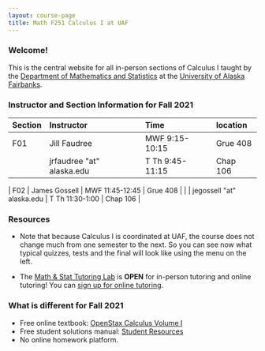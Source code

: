 ```yaml
---
layout: course-page
title: Math F251 Calculus I at UAF
---
```


### Welcome!

This is the central website for all in-person sections of Calculus I 
taught by the [Department of Mathematics and Statistics](http://www.uaf.edu/dms)
at the [University of Alaska Fairbanks](http://www.uaf.edu).

### Instructor and Section Information for Fall 2021

| Section      | Instructor | Time     | location |
| :---        |:---   | :---  | :--- |
| F01      | Jill Faudree       | MWF 9:15-10:15   | Grue 408 |
|           | jrfaudree "at" alaska.edu      | T Th  9:45-11:15   | Chap 106 |

| F02      | James Gossell       | MWF 11:45-12:45   | Grue 408 |
|           |  jegossell "at" alaska.edu          | T Th  11:30-1:00          | Chap 106 |

### Resources

* Note that because Calculus I is coordinated at UAF, the course does not change much from one semester to the next. So you can see now what typical quizzes, tests and the final will look like using the menu on the left.

* The [Math & Stat Tutoring Lab](https://www.uaf.edu/dms/mathlab/index.php) is **OPEN** for in-person tutoring and online tutoring!  You can [sign up for online tutoring](https://fairbanks.go-redrock.com/).

### What is different for Fall 2021

- Free online textbook: [OpenStax Calculus Volume I](https://openstax.org/details/books/calculus-volume-1)
- Free student solutions manual: [Student Resources](https://openstax.org/details/books/calculus-volume-1?Student%20resources)
- No online homework platform.
